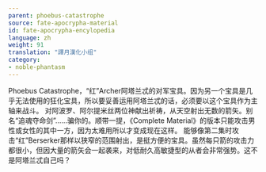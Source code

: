 ```yaml
---
parent: phoebus-catastrophe
source: fate-apocrypha-material
id: fate-apocrypha-encylopedia
language: zh
weight: 91
translation: "譯月漢化小组"
category:
- noble-phantasm
---
```


Phoebus Catastrophe，“红”Archer阿塔兰忒的对军宝具。因为另一个宝具是几乎无法使用的狂化宝具，所以要妥善运用阿塔兰忒的话，必须要以这个宝具作为主轴来战斗。
对阿波罗、阿尔提米丝两位神献出祈祷，从天空射出无数的箭矢。别名“追魂夺命剑”……骗你的。顺带一提，《Complete Material》的版本只能攻击男性或女性的其中一方，因为太难用所以才变成现在这样。
能够像第二集时攻击“红”Berserker那样以狭窄的范围射出，是挺方便的宝具。虽然每只箭的攻击力都很小，但因大量的箭矢会一起袭来，对低耐久高敏捷型的从者会非常强势。这不是阿塔兰忒自己吗？
